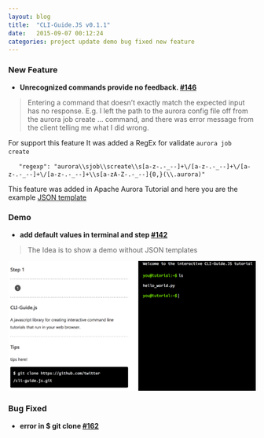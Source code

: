 ```yaml
---
layout: blog
title:  "CLI-Guide.JS v0.1.1"
date:   2015-09-07 00:12:24
categories: project update demo bug fixed new feature
---
```


### New Feature

*  **Unrecognized commands provide no feedback. [#146](https://github.com/twitter/cli-guide.js/issues/146)**

> Entering a command that doesn’t exactly match the expected input has no response. E.g. I left the path to the aurora config file off from the aurora job create … command, and there was error message from the client telling me what I did wrong.

For support this feature It was added a RegEx for validate <code>aurora job create</code>

       "regexp": "aurora\\sjob\\screate\\s[a-z-.-_--]+\/[a-z-.-_--]+\/[a-z-.-_--]+\/[a-z-.-_--]+\\s[a-zA-Z-.-_--]{0,}(\\.aurora)"


This feature was added in Apache Aurora Tutorial and here you are the example [JSON template](https://github.com/twitter/cli-guide.js/blob/master/templates/apache_aurora_commands_validations.json)


### Demo

* **add default values in terminal and step [#142](https://github.com/twitter/cli-guide.js/issues/142)**

> The Idea is to show a demo without JSON templates

<img class="imgbw" src="./img/demo.png"/>

### Bug Fixed

* **error in $ git clone [#162](https://github.com/twitter/cli-guide.js/issues/162)**
